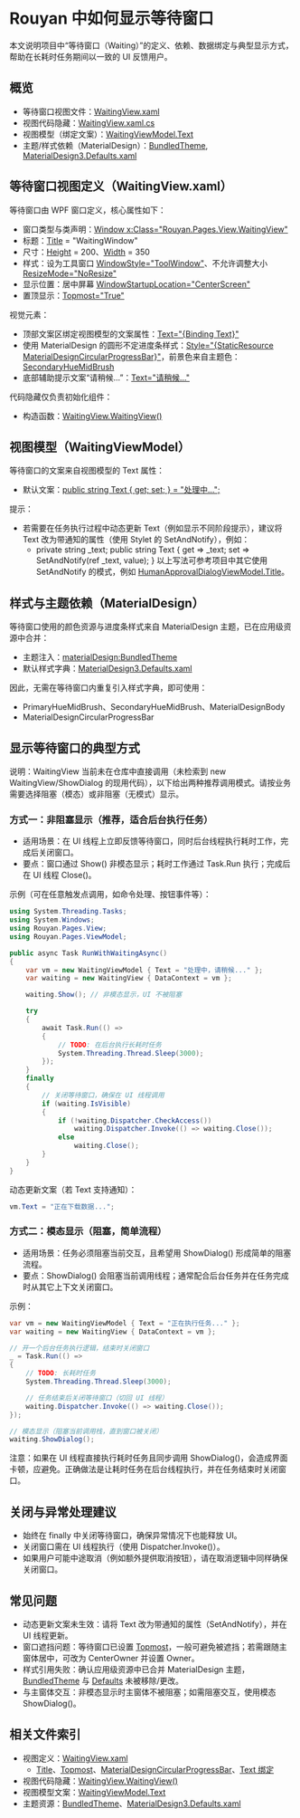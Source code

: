 # Rouyan 中如何显示等待窗口

本文说明项目中“等待窗口（Waiting）”的定义、依赖、数据绑定与典型显示方式，帮助在长耗时任务期间以一致的 UI 反馈用户。

## 概览
- 等待窗口视图文件：[WaitingView.xaml](src/Rouyan/Pages/View/WaitingView.xaml)
- 视图代码隐藏：[WaitingView.xaml.cs](src/Rouyan/Pages/View/WaitingView.xaml.cs:7)
- 视图模型（绑定文案）：[WaitingViewModel.Text](src/Rouyan/Pages/ViewModel/WaitingViewModel.cs:10)
- 主题/样式依赖（MaterialDesign）：[BundledTheme](src/Rouyan/App.xaml:27), [MaterialDesign3.Defaults.xaml](src/Rouyan/App.xaml:28)

## 等待窗口视图定义（WaitingView.xaml）
等待窗口由 WPF 窗口定义，核心属性如下：
- 窗口类型与类声明：[Window x:Class="Rouyan.Pages.View.WaitingView"](src/Rouyan/Pages/View/WaitingView.xaml:1)
- 标题：[Title](src/Rouyan/Pages/View/WaitingView.xaml:9) = "WaitingWindow"
- 尺寸：[Height](src/Rouyan/Pages/View/WaitingView.xaml:10) = 200、[Width](src/Rouyan/Pages/View/WaitingView.xaml:11) = 350
- 样式：设为工具窗口 [WindowStyle="ToolWindow"](src/Rouyan/Pages/View/WaitingView.xaml:12)、不允许调整大小 [ResizeMode="NoResize"](src/Rouyan/Pages/View/WaitingView.xaml:14)
- 显示位置：居中屏幕 [WindowStartupLocation="CenterScreen"](src/Rouyan/Pages/View/WaitingView.xaml:13)
- 置顶显示：[Topmost="True"](src/Rouyan/Pages/View/WaitingView.xaml:15)

视觉元素：
- 顶部文案区绑定视图模型的文案属性：[Text="{Binding Text}"](src/Rouyan/Pages/View/WaitingView.xaml:26)
- 使用 MaterialDesign 的圆形不定进度条样式：[Style="{StaticResource MaterialDesignCircularProgressBar}"](src/Rouyan/Pages/View/WaitingView.xaml:37)，前景色来自主题色：[SecondaryHueMidBrush](src/Rouyan/Pages/View/WaitingView.xaml:38)
- 底部辅助提示文案“请稍候...”：[Text="请稍候..."](src/Rouyan/Pages/View/WaitingView.xaml:43)

代码隐藏仅负责初始化组件：
- 构造函数：[WaitingView.WaitingView()](src/Rouyan/Pages/View/WaitingView.xaml.cs:7)

## 视图模型（WaitingViewModel）
等待窗口的文案来自视图模型的 Text 属性：
- 默认文案：[public string Text { get; set; } = "处理中...";](src/Rouyan/Pages/ViewModel/WaitingViewModel.cs:10)

提示：
- 若需要在任务执行过程中动态更新 Text（例如显示不同阶段提示），建议将 Text 改为带通知的属性（使用 Stylet 的 SetAndNotify），例如：
  - private string _text; public string Text { get => _text; set => SetAndNotify(ref _text, value); }
  以上写法可参考项目中其它使用 SetAndNotify 的模式，例如 [HumanApprovalDialogViewModel.Title](src/Rouyan/Pages/ViewModel/HumanApprovalDialogViewModel.cs:14)。

## 样式与主题依赖（MaterialDesign）
等待窗口使用的颜色资源与进度条样式来自 MaterialDesign 主题，已在应用级资源中合并：
- 主题注入：[materialDesign:BundledTheme](src/Rouyan/App.xaml:27)
- 默认样式字典：[MaterialDesign3.Defaults.xaml](src/Rouyan/App.xaml:28)

因此，无需在等待窗口内重复引入样式字典，即可使用：
- PrimaryHueMidBrush、SecondaryHueMidBrush、MaterialDesignBody
- MaterialDesignCircularProgressBar

## 显示等待窗口的典型方式

说明：WaitingView 当前未在仓库中直接调用（未检索到 new WaitingView/ShowDialog 的现用代码），以下给出两种推荐调用模式。请按业务需要选择阻塞（模态）或非阻塞（无模式）显示。

### 方式一：非阻塞显示（推荐，适合后台执行任务）
- 适用场景：在 UI 线程上立即反馈等待窗口，同时后台线程执行耗时工作，完成后关闭窗口。
- 要点：窗口通过 Show() 非模态显示；耗时工作通过 Task.Run 执行；完成后在 UI 线程 Close()。

示例（可在任意触发点调用，如命令处理、按钮事件等）：
```csharp
using System.Threading.Tasks;
using System.Windows;
using Rouyan.Pages.View;
using Rouyan.Pages.ViewModel;

public async Task RunWithWaitingAsync()
{
    var vm = new WaitingViewModel { Text = "处理中，请稍候..." };
    var waiting = new WaitingView { DataContext = vm };

    waiting.Show(); // 非模态显示，UI 不被阻塞

    try
    {
        await Task.Run(() =>
        {
            // TODO: 在后台执行长耗时任务
            System.Threading.Thread.Sleep(3000);
        });
    }
    finally
    {
        // 关闭等待窗口，确保在 UI 线程调用
        if (waiting.IsVisible)
        {
            if (!waiting.Dispatcher.CheckAccess())
                waiting.Dispatcher.Invoke(() => waiting.Close());
            else
                waiting.Close();
        }
    }
}
```

动态更新文案（若 Text 支持通知）：
```csharp
vm.Text = "正在下载数据...";
```

### 方式二：模态显示（阻塞，简单流程）
- 适用场景：任务必须阻塞当前交互，且希望用 ShowDialog() 形成简单的阻塞流程。
- 要点：ShowDialog() 会阻塞当前调用线程；通常配合后台任务并在任务完成时从其它上下文关闭窗口。

示例：
```csharp
var vm = new WaitingViewModel { Text = "正在执行任务..." };
var waiting = new WaitingView { DataContext = vm };

// 开一个后台任务执行逻辑，结束时关闭窗口
_ = Task.Run(() =>
{
    // TODO: 长耗时任务
    System.Threading.Thread.Sleep(3000);

    // 任务结束后关闭等待窗口（切回 UI 线程）
    waiting.Dispatcher.Invoke(() => waiting.Close());
});

// 模态显示（阻塞当前调用栈，直到窗口被关闭）
waiting.ShowDialog();
```

注意：如果在 UI 线程直接执行耗时任务且同步调用 ShowDialog()，会造成界面卡顿，应避免。正确做法是让耗时任务在后台线程执行，并在任务结束时关闭窗口。

## 关闭与异常处理建议
- 始终在 finally 中关闭等待窗口，确保异常情况下也能释放 UI。
- 关闭窗口需在 UI 线程执行（使用 Dispatcher.Invoke()）。
- 如果用户可能中途取消（例如额外提供取消按钮），请在取消逻辑中同样确保关闭窗口。

## 常见问题
- 动态更新文案未生效：请将 Text 改为带通知的属性（SetAndNotify），并在 UI 线程更新。
- 窗口遮挡问题：等待窗口已设置 [Topmost](src/Rouyan/Pages/View/WaitingView.xaml:15)，一般可避免被遮挡；若需跟随主窗体居中，可改为 CenterOwner 并设置 Owner。
- 样式引用失败：确认应用级资源中已合并 MaterialDesign 主题，[BundledTheme](src/Rouyan/App.xaml:27) 与 [Defaults](src/Rouyan/App.xaml:28) 未被移除/更改。
- 与主窗体交互：非模态显示时主窗体不被阻塞；如需阻塞交互，使用模态 ShowDialog()。

## 相关文件索引
- 视图定义：[WaitingView.xaml](src/Rouyan/Pages/View/WaitingView.xaml)
  - [Title](src/Rouyan/Pages/View/WaitingView.xaml:9)、[Topmost](src/Rouyan/Pages/View/WaitingView.xaml:15)、[MaterialDesignCircularProgressBar](src/Rouyan/Pages/View/WaitingView.xaml:37)、[Text 绑定](src/Rouyan/Pages/View/WaitingView.xaml:26)
- 视图代码隐藏：[WaitingView.WaitingView()](src/Rouyan/Pages/View/WaitingView.xaml.cs:7)
- 视图模型文案：[WaitingViewModel.Text](src/Rouyan/Pages/ViewModel/WaitingViewModel.cs:10)
- 主题资源：[BundledTheme](src/Rouyan/App.xaml:27)、[MaterialDesign3.Defaults.xaml](src/Rouyan/App.xaml:28)
